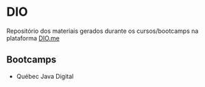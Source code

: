 # DIO
Repositório dos materiais gerados durante os cursos/bootcamps na plataforma [DIO.me](https://www.dio.me/)

## Bootcamps
- Québec Java Digital

